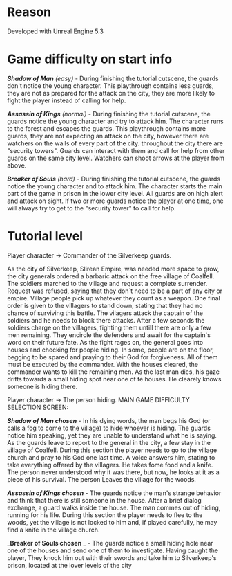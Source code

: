 # Reason

Developed with Unreal Engine 5.3

# Game difficulty on start info

_**Shadow of Man** (easy)_ - During finishing the tutorial cutscene, the guards don't notice the young character. This playthrough contains less guards, they are not as prepared for the attack on the city, they are more likely to fight the player instead of calling for help.

_**Assassin of Kings** (normal)_ - During finishing the tutorial cutscene, the guards notice the young character and try to attack him. The character runs to the forest and escapes the guards. This playthrough contains more guards, they are not expecting an attack on the city, however there are watchers on the walls of every part of the city. throughout the city there are "security towers". Guards can interact with them and call for help from other guards on the same city level. Watchers can shoot arrows at the player from above.

_**Breaker of Souls** (hard)_ - During finishing the tutorial cutscene, the guards notice the young character and to attack him. The character starts the main part of the game in prison in the lower city level. All guards are on high alert and attack on sight. If two or more guards notice the player at one time, one will always try to get to the "security tower" to call for help.


# Tutorial level

Player character -> Commander of the Silverkeep guards.

As the city of Silverkeep, Slirean Empire, was needed more space to grow, the city generals ordered a barbaric attack on the free village of Coalfell. The soldiers marched to the village and request a complete surrender. Request was refused, saying that they don`t need to be a part of any city or empire. Village people pick up whatever they count as a weapon. One final order is given to the villagers to stand down, stating that they had no chance of surviving this battle. The vilagers attack the captain of the soldiers and he needs to block there attacks. After a few seconds the soldiers charge on the villagers, fighting them untill there are only a few men remaining. They encircle the defenders and await for the captain's word on their future fate. As the fight rages on, the general goes into houses and checking for people hiding. In some, people are on the floor, begging to be spared and praying to their God for forgiveness. All of them must be executed by the commander. With the houses cleared, the commander wants to kill the remaining men. As the last man dies, his gaze drifts towards a small hiding spot near one of te houses. He clearely knows someone is hiding there. 

Player character -> The person hiding.
MAIN GAME DIFFICULTY SELECTION SCREEN: 

_**Shadow of Man chosen**_ - In his dying words, the man begs his God (or calls a fog to come to the village) to hide whoever is hiding. The guards notice him speaking, yet they are unable to understand what he is saying. As the guards leave to report to the general in the city, a few stay in the village of Coalfell. During this section the player needs to go to the village church and pray to his God one last time. A voice answers him, stating to take everything offered by the villagers. He takes fome food and a knife. The person never understood why it was there, but now, he looks at it as a piece of his survival. The person Leaves the village for the woods.

_**Assassin of Kings chosen**_ - The guards notice the man's strange behavior and think that there is still someone in the house. After a brief dialog exchange, a guard walks inside the house. The man commes out of hiding, running for his life. During this section the player needs to flee to the woods, yet the village is not locked to him and, if played carefully, he may find a knife in the village church.

_**Breaker of Souls chosen** _ - The guards notice a small hiding hole near one of the houses and send one of them to investigate. Having caught the player, They knock him out with their swords and take him to Silverkeep's prison, located at the lover levels of the city
